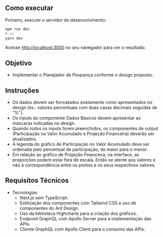 ## Como executar

Primeiro, execute o servidor de desenvolvimento:

```bash
npm run dev
# ou
yarn dev
```

Acesse [http://localhost:3000](http://localhost:3000) no seu navegador para ver o resultado.

## Objetivo

- Implementar o Planejador de Poupança conforme o design proposto.

## Instruções

- Os dados devem ser formatados exatamente como apresentados no design (ex.: valores percentuais com duas casas decimais seguidas de "%").
- Os inputs do componente Dados Básicos devem apresentar as máscaras indicadas no design.
- Quando todos os inputs forem preenchidos, os componentes de output (Participação no Valor Acumulado e Projeção Financeira) deverão ser atualizados.
- A legenda do gráfico de Participação no Valor Acumulado deve ser ordenada pelo percentual de participação, do maior para o menor.
- Em relação ao gráfico de Projeção Financeira, na interface, as proporções podem estar fora de escala. Então se atente aos valores e não à correspondência entre os pontos e os seus respectivos valores.

## Requisitos Técnicos

- Tecnologias
  - Next.js sem TypeScript.
  - Estilização dos componentes com Tailwind CSS e uso de componentes do Ant Design.
  - Uso da biblioteca Highcharts para a criação dos gráficos.
  - Endpoint GraphQL com Apollo Server para a implementação das APIs.
  - Cliente GraphQL com Apollo Client para o consumo das APIs.
